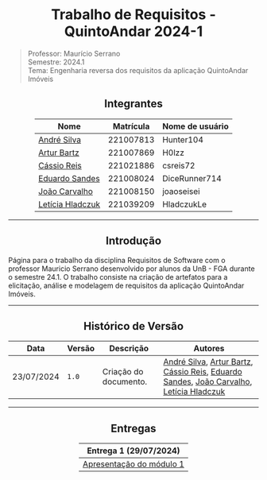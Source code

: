 <center>

# Trabalho de Requisitos - QuintoAndar 2024-1

</center>

> Professor: Maurício Serrano  
> Semestre: 2024.1   
> Tema: Engenharia reversa dos requisitos da aplicação QuintoAndar Imóveis

<center>

## Integrantes

</center>

<div style="margin: 0 auto; width: fit-content;">

| Nome                                               | Matrícula | Nome de usuário |
|----------------------------------------------------|-----------|-----------------|
| [André Silva](https://github.com/Hunter104)        | 221007813 | Hunter104       |
| [Artur Bartz](https://github.com/H0lzz)            | 221007869 | H0lzz           |
| [Cássio Reis](https://github.com/csreis72)         | 221021886 | csreis72        |
| [Eduardo Sandes](https://github.com/DiceRunner714) | 221008024 | DiceRunner714   |
| [João Carvalho](https://github.com/joaoseisei)     | 221008150 | joaoseisei      |
| [Letícia Hladczuk](https://github.com/HladczukLe)  | 221039209 | HladczukLe      |

</div>

---

<center>

## Introdução

</center>


Página para o trabalho da disciplina Requisitos de Software com o professor Mauricio Serrano desenvolvido por alunos da UnB - FGA durante o semestre 24.1. O trabalho consiste na criação de artefatos para a elicitação, análise e modelagem de requisitos da aplicação QuintoAndar Imóveis.

---

<center>

## Histórico de Versão

</center>

<div style="margin: 0 auto; width: fit-content;">

| Data       | Versão | Descrição             | Autores                                                                                                                                                                                                                                                                                 |
|------------|--------|-----------------------|-----------------------------------------------------------------------------------------------------------------------------------------------------------------------------------------------------------------------------------------------------------------------------------------|
| 23/07/2024 | `1.0`    | Criação do documento. | [André Silva](https://github.com/Hunter104), [Artur Bartz](https://github.com/H0lzz), [Cássio Reis](https://github.com/csreis72), [Eduardo Sandes](https://github.com/DiceRunner714), [João Carvalho](https://github.com/joaoseisei), [Letícia Hladczuk](https://github.com/HladczukLe) |

</div>

---

<center>

## Entregas

</center>


<div style="margin: 0 auto; width: fit-content;">

| Entrega 1 (29/07/2024)       |
|------------------------------|
| [Apresentação do módulo 1](https://hunter104.github.io/requisitos-quintoandar-2024.1/#/Modulo-1/apresentacao) |

</div>